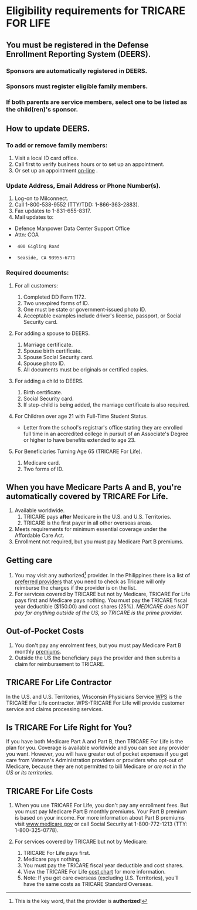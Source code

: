 # Eligibility requirements for TRICARE FOR LIFE

## You must be registered in the Defense Enrollment Reporting System (DEERS).

### Sponsors are automatically registered in DEERS.

### Sponsors must register eligible family members.

### If both parents are service members, select one to be listed as the child(ren)'s sponsor.

## How to update DEERS.

### To add or remove family members:
1. Visit a local ID card office.  
1. Call first to verify business hours or to set up an appointment.  
1. Or set up an appointment [on-line](https://rapids-appointments.dmdc.osd.mil/%28X%281%29S%285egt4xs2ifwyx02yuo401ij0%29%29/default.aspx?AspxAutoDetectCookieSupport=1) .

### Update Address, Email Address or Phone Number(s).

1. Log-on to Milconnect.
1. Call 1-800-538-9552 (TTY/TDD: 1-866-363-2883).
1. Fax updates to 1-831-655-8317.
1. Mail updates to:  
  + Defence Manpower Data Center Support Office  
+ Attn: COA  
+      400 Gigling Road  
+      Seaside, CA 93955-6771  

### Required documents:
   1. For all customers:
      1. Completed DD Form 1172.
      1. Two unexpired forms of ID.
      1. One must be state or government-issued photo ID.
      1. Acceptable examples include driver's license, passport, or
         Social Security card.

   1. For adding a spouse to DEERS.
      1. Marriage certificate.
      1. Spouse birth certificate.
      1. Spouse Social Security card.
      1. Spouse photo ID.
      1. All documents must be originals or certified copies.

   1. For adding a child to DEERS.
       1. Birth certificate.
       1. Social Security card.
       1. If step-child is being added, the marriage certificate is also required.

   1.  For Children over age 21 with Full-Time Student Status.  
   
        + Letter from the school's registrar's office stating they are
        enrolled full time in an accredited college in pursuit of an
        Associate's Degree or higher to have benefits extended to age 23.

   1.  For Beneficiaries Turning Age 65 (TRICARE For Life).
        1. Medicare card.
        1. Two forms of ID.


## When you have Medicare Parts A and B, you're automatically covered by TRICARE For Life.

1. Available worldwide.
     1. TRICARE pays **after** Medicare in the U.S. and U.S. Territories.
     1. TRICARE is the first payer in all other overseas areas.
1. Meets requirements for minimum essential coverage under the Affordable Care Act.
1. Enrollment not required, but you must pay Medicare Part B premiums.

## Getting care
1. You may visit any authorized[^authorized] provider.  In the Philippines there is a 
list of [preferred providers](http://tricare-overseas.com/ProviderSearch/Beneficiary_PhilippineDemonstration_ProvSearch.aspx) 
that you need to check as Tricare will only reimburse the charges if the 
provider is on the list.
2. For services covered by TRICARE but not by Medicare, TRICARE
     For Life pays first and Medicare pays nothing. You must pay
     the TRICARE fiscal year deductible ($150.00) and cost shares
     (25%). _MEDICARE does NOT pay for anything outside of the US,
     so TRICARE is the prime provider._

## Out-of-Pocket Costs
  1. You don't pay any enrolment fees, but you must pay Medicare Part
  B monthly [premiums](http://tricare.mil/Costs/PayFees.aspx).
  2. Outside the US the beneficiary pays the provider and then submits
  a claim for reimbursement to TRICARE.

## TRICARE For Life Contractor

In the U.S. and U.S. Territories, Wisconsin Physicians Service
[WPS](https://www.tricare4u.com/apps-portal/tricareapps-app/static/index.htm) is the TRICARE For Life contractor. WPS-TRICARE For Life
will provide customer service and claims processing services.

## Is TRICARE For Life Right for You?

If you have both Medicare Part A and Part B, then TRICARE For Life
is the plan for you. Coverage is available worldwide and you can see
any provider you want. However, you will have greater out of pocket
expenses if you get care from Veteran's Administration providers or
providers who opt-out of Medicare, because they are not permitted to
bill Medicare _or are not in the US or its territories._

## TRICARE For Life Costs
1. When you use TRICARE For Life, you don't pay any enrollment fees.
But you must pay Medicare Part B monthly premiums. Your Part B premium
is based on your income. For more information about Part B premiums
visit www.medicare.gov or call Social Security at 1-800-772-1213
(TTY: 1-800-325-0778).

2. For services covered by TRICARE but not by Medicare:
   1. TRICARE For Life pays first.
   1. Medicare pays nothing.
   1. You must pay the TRICARE fiscal year deductible and cost shares.
   1. View the TRICARE For Life [cost chart](http://tricare.mil/~/media/Files/TRICARE/Publications/PubsNotOnPubsPage/TFL_cost_matrix_2014.pdf) for more information.
   1. Note: If you get care overseas (excluding U.S. Territories),
      you'll have the same costs as TRICARE Standard Overseas.

[^authorized]:This is the key word, that the provider is **authorized**!
